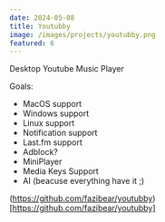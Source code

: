 ```yaml
---
date: 2024-05-08
title: Youtubby
image: /images/projects/youtubby.png
featured: 6
---
```


Desktop Youtube Music Player

<!--more-->

Goals:

 - MacOS support
 - Windows support
 - Linux support
 - Notification support
 - Last.fm support
 - Adblock?
 - MiniPlayer
 - Media Keys Support
 - AI (beacuse everything have it ;)

(https://github.com/fazibear/youtubby)[https://github.com/fazibear/youtubby]

